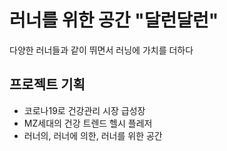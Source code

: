 # 러너를 위한 공간 "달런달런"

다양한 러너들과 같이 뛰면서 러닝에 가치를 더하다

## 프로젝트 기획

- 코로나19로 건강관리 시장 급성장
- MZ세대의 건강 트렌드 헬시 플레저
- 러너의, 러너에 의한, 러너를 위한 공간
